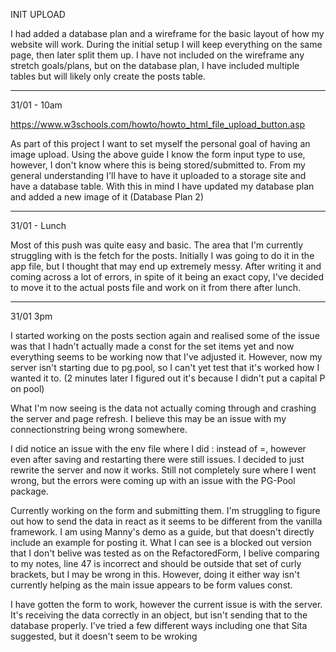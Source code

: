 INIT UPLOAD

I had added a database plan and a wireframe for the basic layout of how my website will work. During the initial setup I will keep everything on the same page, then later split them up. I have not included on the wireframe any stretch goals/plans, but on the database plan, I have included multiple tables but will likely only create the posts table.

---

31/01 - 10am

https://www.w3schools.com/howto/howto_html_file_upload_button.asp

As part of this project I want to set myself the personal goal of having an image upload. Using the above guide I know the form input type to use, however, I don't know where this is being stored/submitted to. From my general understanding I'll have to have it uploaded to a storage site and have a database table. With this in mind I have updated my database plan and added a new image of it (Database Plan 2)

---

31/01 - Lunch

Most of this push was quite easy and basic. The area that I'm currently struggling with is the fetch for the posts. Initially I was going to do it in the app file, but I thought that may end up extremely messy. After writing it and coming across a lot of errors, in spite of it being an exact copy, I've decided to move it to the actual posts file and work on it from there after lunch.

---

31/01 3pm

I started working on the posts section again and realised some of the issue was that I hadn't actually made a const for the set items yet and now everything seems to be working now that I've adjusted it. However, now my server isn't starting due to pg.pool, so I can't yet test that it's worked how I wanted it to. (2 minutes later I figured out it's because I didn't put a capital P on pool)

What I'm now seeing is the data not actually coming through and crashing the server and page refresh. I believe this may be an issue with my connectionstring being wrong somewhere.

I did notice an issue with the env file where I did : instead of =, however even after saving and restarting there were still issues. I decided to just rewrite the server and now it works. Still not completely sure where I went wrong, but the errors were coming up with an issue with the PG-Pool package.

Currently working on the form and submitting them. I'm struggling to figure out how to send the data in react as it seems to be different from the vanilla framework. I am using Manny's demo as a guide, but that doesn't directly include an example for posting it. What I can see is a blocked out version that I don't belive was tested as on the RefactoredForm, I belive comparing to my notes, line 47 is incorrect and should be outside that set of curly brackets, but I may be wrong in this. However, doing it either way isn't currently helping as the main issue appears to be form values const.

I have gotten the form to work, however the current issue is with the server. It's receiving the data correctly in an object, but isn't sending that to the database properly. I've tried a few different ways including one that Sita suggested, but it doesn't seem to be wroking

